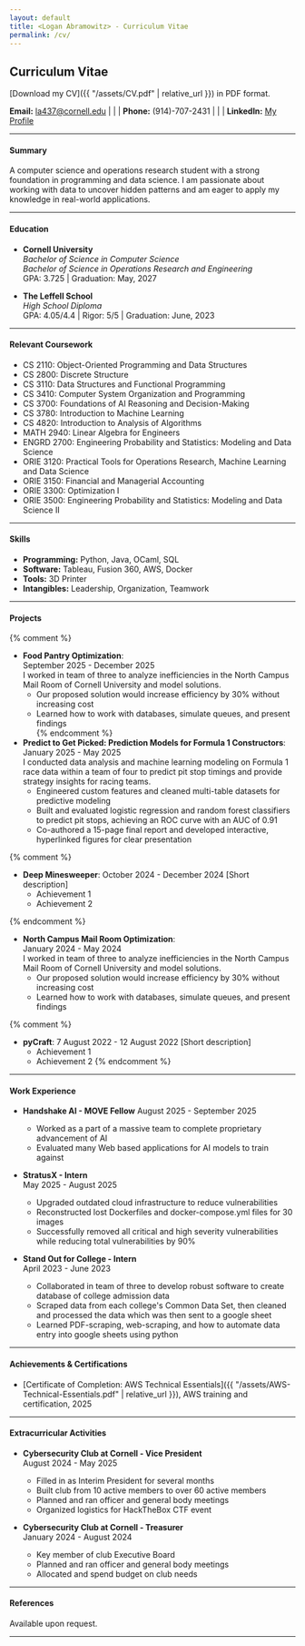 ```yaml
---
layout: default
title: <Logan Abramowitz> - Curriculum Vitae
permalink: /cv/
---
```

## Curriculum Vitae

[Download my CV]({{ "/assets/CV.pdf" | relative_url }}) in PDF format.


**Email:** [la437@cornell.edu](mailto:la437@cornell.edu) | | | **Phone:** (914)-707-2431 | | | **LinkedIn:** [My Profile](https://www.linkedin.com/in/logan-abramowitz)

---

#### Summary
A computer science and operations research student with a strong foundation in programming and data science. I am passionate about working with data to uncover hidden patterns and am eager to apply my knowledge in real-world applications.

---

#### Education
- **Cornell University**  
  *Bachelor of Science in Computer Science*  
  *Bachelor of Science in Operations Research and Engineering*  
  GPA: 3.725 | Graduation: May, 2027

- **The Leffell School**  
  *High School Diploma*  
  GPA: 4.05/4.4 | Rigor: 5/5 | Graduation: June, 2023

---

#### Relevant Coursework
- CS 2110: Object-Oriented Programming and Data Structures
- CS 2800: Discrete Structure
- CS 3110: Data Structures and Functional Programming
- CS 3410: Computer System Organization and Programming
- CS 3700: Foundations of AI Reasoning and Decision-Making
- CS 3780: Introduction to Machine Learning 
- CS 4820: Introduction to Analysis of Algorithms
- MATH 2940: Linear Algebra for Engineers
- ENGRD 2700: Engineering Probability and Statistics: Modeling and Data Science
- ORIE 3120: Practical Tools for Operations Research, Machine Learning and Data Science
- ORIE 3150: Financial and Managerial Accounting
- ORIE 3300: Optimization I
- ORIE 3500: Engineering Probability and Statistics: Modeling and Data Science II

---

#### Skills
- **Programming:** Python, Java, OCaml, SQL  
- **Software:** Tableau, Fusion 360, AWS, Docker  
- **Tools:** 3D Printer  
- **Intangibles:** Leadership, Organization, Teamwork  

---

#### Projects
{% comment %}
- **Food Pantry Optimization**:  
  September 2025 - December 2025  
  I worked in team of three to analyze inefficiencies in the North Campus Mail Room of Cornell University and model solutions.  
  - Our proposed solution would increase efficiency by 30% without increasing cost  
  - Learned how to work with databases, simulate queues, and present findings  
{% endcomment %}
- **Predict to Get Picked: Prediction Models for Formula 1 Constructors**:  
  January 2025 - May 2025  
  I conducted data analysis and machine learning modeling on Formula 1 race data within a team of four to predict pit stop timings and provide strategy insights for racing teams.  
  - Engineered custom features and cleaned multi-table datasets for predictive modeling  
  - Built and evaluated logistic regression and random forest classifiers to predict pit stops, achieving an ROC curve with an AUC of 0.91  
  - Co-authored a 15-page final report and developed interactive, hyperlinked figures for clear presentation  

{% comment %}
- **Deep Minesweeper**:
  October 2024 - December 2024
  [Short description]
  - Achievement 1
  - Achievement 2

{% endcomment %}

- **North Campus Mail Room Optimization**:  
  January 2024 - May 2024  
  I worked in team of three to analyze inefficiencies in the North Campus Mail Room of Cornell University and model solutions.  
  - Our proposed solution would increase efficiency by 30% without increasing cost  
  - Learned how to work with databases, simulate queues, and present findings  

{% comment %}
- **pyCraft**:
  7 August 2022 - 12 August 2022
  [Short description]
  - Achievement 1
  - Achievement 2
{% endcomment %}

---

#### Work Experience
- **Handshake AI - MOVE Fellow**
  August 2025 - September 2025
  - Worked as a part of a massive team to complete proprietary advancement of AI
  - Evaluated many Web based applications for AI models to train against


- **StratusX - Intern**  
  May 2025 - August 2025
  - Upgraded outdated cloud infrastructure to reduce vulnerabilities
  - Reconstructed lost Dockerfiles and docker-compose.yml files for 30 images
  - Successfully removed all critical and high severity vulnerabilities while reducing total vulnerabilities by 90%

- **Stand Out for College - Intern**  
  April 2023 - June 2023
  - Collaborated in team of three to develop robust software to create database of college admission data
  - Scraped data from each college's Common Data Set, then cleaned and processed the data which was then sent to a google sheet
  - Learned PDF-scraping, web-scraping, and how to automate data entry into google sheets using python

---

#### Achievements & Certifications
- [Certificate of Completion: AWS Technical Essentials]({{ "/assets/AWS-Technical-Essentials.pdf" | relative_url }}), AWS training and certification, 2025  

---

#### Extracurricular Activities
- **Cybersecurity Club at Cornell - Vice President**  
  August 2024 - May 2025
  - Filled in as Interim President for several months
  - Built club from 10 active members to over 60 active members
  - Planned and ran officer and general body meetings
  - Organized logistics for HackTheBox CTF event

- **Cybersecurity Club at Cornell - Treasurer**  
  January 2024 - August 2024
  - Key member of club Executive Board
  - Planned and ran officer and general body meetings
  - Allocated and spend budget on club needs


---

#### References
Available upon request.

---
